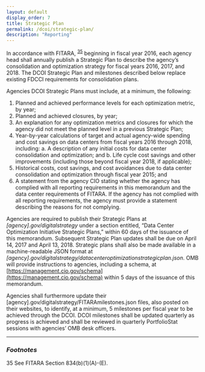 ```yaml
---
layout: default
display_order: 7
title: Strategic Plan 
permalink: /dcoi/strategic-plan/
description: "Reporting"
--- 
```

In accordance with FITARA, <sup>[35](#35)</sup> beginning in fiscal year 2016, each agency head shall annually publish a Strategic Plan to describe the agency’s consolidation and optimization strategy for fiscal years 2016, 2017, and 2018.  The DCOI Strategic Plan and milestones described below replace existing FDCCI requirements for consolidation plans. 

Agencies DCOI Strategic Plans must include, at a minimum, the following:

1.	Planned and achieved performance levels for each optimization metric, by year;
2.	Planned and achieved closures, by year; 
3.	An explanation for any optimization metrics and closures for which the agency did not meet the planned level in a previous Strategic Plan;
4.	Year-by-year calculations of target and actual agency-wide spending and cost savings on data centers from fiscal years 2016 through 2018, including:
		a.	A description of any initial costs for data center consolidation and optimization; and
		b.	Life cycle cost savings and other improvements (including those beyond fiscal year 2018, if applicable);
5.	Historical costs, cost savings, and cost avoidances due to data center consolidation and optimization through fiscal year 2015; and
6.	A statement from the agency CIO stating whether the agency has complied with all reporting requirements in this memorandum and the data center requirements of FITARA. If the agency has not complied with all reporting requirements, the agency must provide a statement describing the reasons for not complying.

Agencies are required to publish their Strategic Plans at *[agency].gov/digitalstrategy* under a section entitled, “Data Center Optimization Initiative Strategic Plans,” within 60 days of the issuance of this memorandum.  Subsequent Strategic Plan updates shall be due on April 14, 2017 and April 13, 2018.  Strategic plans shall also be made available in a machine-readable JSON format at *[agency].gov/digitalstrategy/datacenteroptimizationstrategicplan.json*.  OMB will provide instructions to agencies, including a schema, at [https://management.cio.gov/schema](https://management.cio.gov/schema) within 5 days of the issuance of this memorandum.

Agencies shall furthermore update their [agency].gov/digitalstrategy/FITARAmilestones.json files, also posted on their websites, to identify, at a minimum, 5 milestones per fiscal year to be achieved through the DCOI.  DCOI milestones shall be updated quarterly as progress is achieved and shall be reviewed in quarterly PortfolioStat sessions with agencies’ OMB desk officers. 

*** 

### *Footnotes*

<a name="35">35</a> See FITARA Section 834(b)(1)(A)-(E).